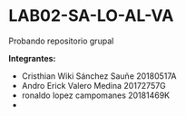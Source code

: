 # LAB02-SA-LO-AL-VA
Probando repositorio grupal

**Integrantes:**

- Cristhian Wiki Sánchez Sauñe 20180517A
- Andro Erick Valero Medina 20172757G
- ronaldo lopez campomanes 20181469K
-
